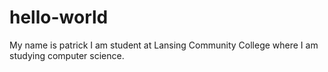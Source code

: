 # hello-world
My name is patrick I am student at Lansing Community College where I am studying computer science.

